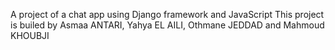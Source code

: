 A project of a chat app using Django framework and JavaScript
This project is builed by Asmaa ANTARI, Yahya EL AILI, Othmane JEDDAD and Mahmoud KHOUBJI

